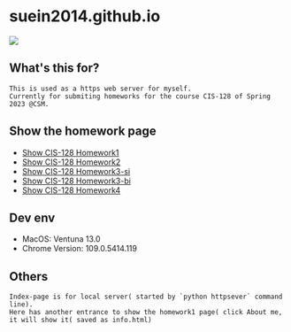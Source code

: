 # suein2014.github.io
![](https://img.shields.io/badge/CIS--128-homework1-green)


## What's this for?
    This is used as a https web server for myself.
    Currently for submiting homeworks for the course CIS-128 of Spring 2023 @CSM.


## Show the homework page
* [Show CIS-128 Homework1](https://suein2014.github.io/homework1.html)
* [Show CIS-128 Homework2](https://suein2014.github.io/hw2/index.html)
* [Show CIS-128 Homework3-si](https://suein2014.github.io/hw3/si.html)
* [Show CIS-128 Homework3-bi](https://suein2014.github.io/hw3/bi.html)
* [Show CIS-128 Homework4](https://suein2014.github.io/hw4/index.html)


## Dev env
* MacOS: Ventuna 13.0
* Chrome Version: 109.0.5414.119


## Others
    Index-page is for local server( started by `python httpsever` command line).
    Here has another entrance to show the homework1 page( click About me, it will show it( saved as info.html)

  
